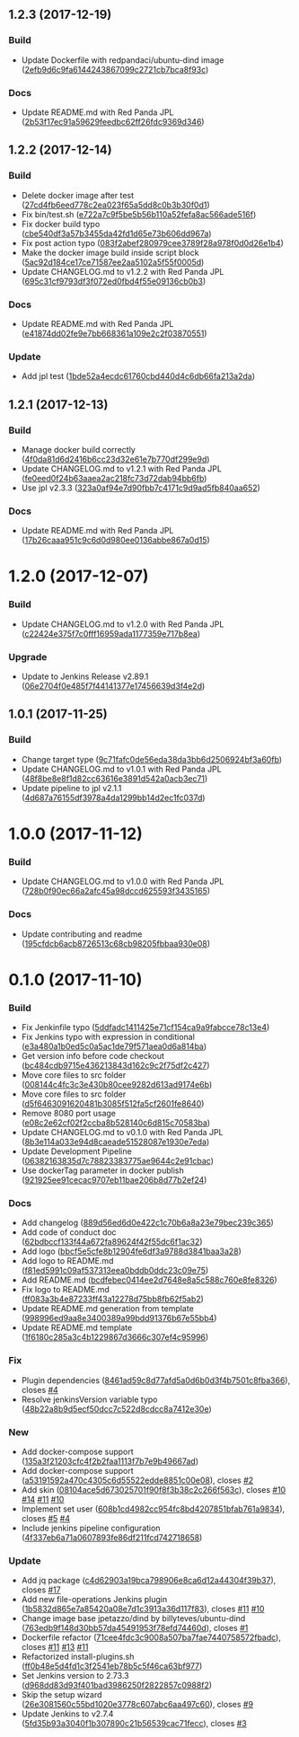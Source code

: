 <a name="1.2.3"></a>
## 1.2.3 (2017-12-19)


### Build

* Update Dockerfile with redpandaci/ubuntu-dind image ([2efb9d6c9fa6144243867099c2721cb7bca8f93c](https://github.com/red-panda-ci/jenkins-dind/commit/2efb9d6c9fa6144243867099c2721cb7bca8f93c))

### Docs

* Update README.md with Red Panda JPL ([2b53f17ec91a59629feedbc62ff26fdc9369d346](https://github.com/red-panda-ci/jenkins-dind/commit/2b53f17ec91a59629feedbc62ff26fdc9369d346))



<a name="1.2.2"></a>
## 1.2.2 (2017-12-14)


### Build

* Delete docker image after test ([27cd4fb6eed778c2ea023f65a5dd8c0b3b30f0d1](https://github.com/red-panda-ci/jenkins-dind/commit/27cd4fb6eed778c2ea023f65a5dd8c0b3b30f0d1))
* Fix bin/test.sh ([e722a7c9f5be5b56b110a52fefa8ac566ade516f](https://github.com/red-panda-ci/jenkins-dind/commit/e722a7c9f5be5b56b110a52fefa8ac566ade516f))
* Fix docker build typo ([cbe540df3a57b3455da42fd1d65e73b606dd967a](https://github.com/red-panda-ci/jenkins-dind/commit/cbe540df3a57b3455da42fd1d65e73b606dd967a))
* Fix post action typo ([083f2abef280979cee3789f28a978f0d0d26e1b4](https://github.com/red-panda-ci/jenkins-dind/commit/083f2abef280979cee3789f28a978f0d0d26e1b4))
* Make the docker image build inside script block ([5ac92d184ce17ce71587ee2aa5102a5f55f0005d](https://github.com/red-panda-ci/jenkins-dind/commit/5ac92d184ce17ce71587ee2aa5102a5f55f0005d))
* Update CHANGELOG.md to v1.2.2 with Red Panda JPL ([695c31cf9793df3f072ed0fbd4f55e09136cb0b3](https://github.com/red-panda-ci/jenkins-dind/commit/695c31cf9793df3f072ed0fbd4f55e09136cb0b3))

### Docs

* Update README.md with Red Panda JPL ([e41874dd02fe9e7bb668361a109e2c2f03870551](https://github.com/red-panda-ci/jenkins-dind/commit/e41874dd02fe9e7bb668361a109e2c2f03870551))

### Update

* Add jpl test  ([1bde52a4ecdc61760cbd440d4c6db66fa213a2da](https://github.com/red-panda-ci/jenkins-dind/commit/1bde52a4ecdc61760cbd440d4c6db66fa213a2da))



<a name="1.2.1"></a>
## 1.2.1 (2017-12-13)


### Build

* Manage docker build correctly ([4f0da81d6d2416b6cc23d32e61e7b770df299e9d](https://github.com/red-panda-ci/jenkins-dind/commit/4f0da81d6d2416b6cc23d32e61e7b770df299e9d))
* Update CHANGELOG.md to v1.2.1 with Red Panda JPL ([fe0eed0f24b63aaea2ac218fc73d72dab94bb6fb](https://github.com/red-panda-ci/jenkins-dind/commit/fe0eed0f24b63aaea2ac218fc73d72dab94bb6fb))
* Use jpl v2.3.3 ([323a0af94e7d90fbb7c4171c9d9ad5fb840aa652](https://github.com/red-panda-ci/jenkins-dind/commit/323a0af94e7d90fbb7c4171c9d9ad5fb840aa652))

### Docs

* Update README.md with Red Panda JPL ([17b26caaa951c9c6d0d980ee0136abbe867a0d15](https://github.com/red-panda-ci/jenkins-dind/commit/17b26caaa951c9c6d0d980ee0136abbe867a0d15))



<a name="1.2.0"></a>
# 1.2.0 (2017-12-07)


### Build

* Update CHANGELOG.md to v1.2.0 with Red Panda JPL ([c22424e375f7c0fff16959ada1177359e717b8ea](https://github.com/red-panda-ci/jenkins-dind/commit/c22424e375f7c0fff16959ada1177359e717b8ea))

### Upgrade

* Update to Jenkins Release v2.89.1 ([06e2704f0e485f7f44141377e17456639d3f4e2d](https://github.com/red-panda-ci/jenkins-dind/commit/06e2704f0e485f7f44141377e17456639d3f4e2d))



<a name="1.0.1"></a>
## 1.0.1 (2017-11-25)


### Build

* Change target type ([9c71fafc0de56eda38da3bb6d2506924bf3a60fb](https://github.com/red-panda-ci/jenkins-dind/commit/9c71fafc0de56eda38da3bb6d2506924bf3a60fb))
* Update CHANGELOG.md to v1.0.1 with Red Panda JPL ([48f8be8e8f1d82cc63616e3891d542a0acb3ec71](https://github.com/red-panda-ci/jenkins-dind/commit/48f8be8e8f1d82cc63616e3891d542a0acb3ec71))
* Update pipeline to jpl v2.1.1 ([4d687a76155df3978a4da1299bb14d2ec1fc037d](https://github.com/red-panda-ci/jenkins-dind/commit/4d687a76155df3978a4da1299bb14d2ec1fc037d))



<a name="1.0.0"></a>
# 1.0.0 (2017-11-12)


### Build

* Update CHANGELOG.md to v1.0.0 with Red Panda JPL ([728b0f90ec66a2afc45a98dccd625593f3435165](https://github.com/red-panda-ci/jenkins-dind/commit/728b0f90ec66a2afc45a98dccd625593f3435165))

### Docs

* Update contributing and readme ([195cfdcb6acb8726513c68cb98205fbbaa930e08](https://github.com/red-panda-ci/jenkins-dind/commit/195cfdcb6acb8726513c68cb98205fbbaa930e08))



<a name="0.1.0"></a>
# 0.1.0 (2017-11-10)


### Build

* Fix Jenkinfile typo ([5ddfadc1411425e71cf154ca9a9fabcce78c13e4](https://github.com/red-panda-ci/jenkins-dind/commit/5ddfadc1411425e71cf154ca9a9fabcce78c13e4))
* Fix Jenkins typo with expression in conditional ([e3a480a1b0ed5c0a5ac1de79f571aea0d6a814ba](https://github.com/red-panda-ci/jenkins-dind/commit/e3a480a1b0ed5c0a5ac1de79f571aea0d6a814ba))
* Get version info before code checkout ([bc484cdb9715e436213843d162c9c2f75df2c427](https://github.com/red-panda-ci/jenkins-dind/commit/bc484cdb9715e436213843d162c9c2f75df2c427))
* Move core files to src folder ([008144c4fc3c3e430b80cee9282d613ad9174e6b](https://github.com/red-panda-ci/jenkins-dind/commit/008144c4fc3c3e430b80cee9282d613ad9174e6b))
* Move core files to src folder ([d5f6463091620481b3085f512fa5cf2601fe8640](https://github.com/red-panda-ci/jenkins-dind/commit/d5f6463091620481b3085f512fa5cf2601fe8640))
* Remove 8080 port usage ([e08c2e62cf02f2ccba8b528140c6d815c70583ba](https://github.com/red-panda-ci/jenkins-dind/commit/e08c2e62cf02f2ccba8b528140c6d815c70583ba))
* Update CHANGELOG.md to v0.1.0 with Red Panda JPL ([8b3e114a033e94d8caeade51528087e1930e7eda](https://github.com/red-panda-ci/jenkins-dind/commit/8b3e114a033e94d8caeade51528087e1930e7eda))
* Update Development Pipeline ([06382163835d7c78823383775ae9644c2e91cbac](https://github.com/red-panda-ci/jenkins-dind/commit/06382163835d7c78823383775ae9644c2e91cbac))
* Use dockerTag parameter in docker publish ([921925ee91cecac9707eb11bae206b8d77b2ef24](https://github.com/red-panda-ci/jenkins-dind/commit/921925ee91cecac9707eb11bae206b8d77b2ef24))

### Docs

* Add changelog ([889d56ed6d0e422c1c70b6a8a23e79bec239c365](https://github.com/red-panda-ci/jenkins-dind/commit/889d56ed6d0e422c1c70b6a8a23e79bec239c365))
* Add code of conduct doc  ([62bdbccf133f44a672fa89624f42f55dc6f1ac32](https://github.com/red-panda-ci/jenkins-dind/commit/62bdbccf133f44a672fa89624f42f55dc6f1ac32))
* Add logo ([bbcf5e5cfe8b12904fe6df3a9788d3841baa3a28](https://github.com/red-panda-ci/jenkins-dind/commit/bbcf5e5cfe8b12904fe6df3a9788d3841baa3a28))
* Add logo to README.md ([f81ed5991c09af537313eea0bddb0ddc23c09e75](https://github.com/red-panda-ci/jenkins-dind/commit/f81ed5991c09af537313eea0bddb0ddc23c09e75))
* Add README.md ([bcdfebec0414ee2d7648e8a5c588c760e8fe8326](https://github.com/red-panda-ci/jenkins-dind/commit/bcdfebec0414ee2d7648e8a5c588c760e8fe8326))
* Fix logo to README.md ([ff083a3b4e87233ff43a12278d75bb8fb62f5ab2](https://github.com/red-panda-ci/jenkins-dind/commit/ff083a3b4e87233ff43a12278d75bb8fb62f5ab2))
* Update README.md generation from template ([998996ed9aa8e3400389a99bdd91376b67e55bb4](https://github.com/red-panda-ci/jenkins-dind/commit/998996ed9aa8e3400389a99bdd91376b67e55bb4))
* Update README.md template ([1f6180c285a3c4b1229867d3666c307ef4c95996](https://github.com/red-panda-ci/jenkins-dind/commit/1f6180c285a3c4b1229867d3666c307ef4c95996))

### Fix

* Plugin dependencies  ([8461ad59c8d77afd5a0d6b0d3f4b7501c8fba366](https://github.com/red-panda-ci/jenkins-dind/commit/8461ad59c8d77afd5a0d6b0d3f4b7501c8fba366)), closes [#4](https://github.com/madoos/node-changelog-generator/issues/4)
* Resolve jenkinsVersion variable typo ([48b22a8b9d5ecf50dcc7c522d8cdcc8a7412e30e](https://github.com/red-panda-ci/jenkins-dind/commit/48b22a8b9d5ecf50dcc7c522d8cdcc8a7412e30e))

### New

* Add docker-compose support  ([135a3f21203cfc4f2b2faa1113f7b7e9b49667ad](https://github.com/red-panda-ci/jenkins-dind/commit/135a3f21203cfc4f2b2faa1113f7b7e9b49667ad))
* Add docker-compose support  ([a53191592a470c4305c6d55522edde8851c00e08](https://github.com/red-panda-ci/jenkins-dind/commit/a53191592a470c4305c6d55522edde8851c00e08)), closes [#2](https://github.com/madoos/node-changelog-generator/issues/2)
* Add skin  ([08104ace5d673025701f90f8f3b38c2c266f563c](https://github.com/red-panda-ci/jenkins-dind/commit/08104ace5d673025701f90f8f3b38c2c266f563c)), closes [#10](https://github.com/madoos/node-changelog-generator/issues/10) [#14](https://github.com/madoos/node-changelog-generator/issues/14) [#11](https://github.com/madoos/node-changelog-generator/issues/11) [#10](https://github.com/madoos/node-changelog-generator/issues/10)
* Implement set user  ([608b1cd4982cc954fc8bd4207851bfab761a9834](https://github.com/red-panda-ci/jenkins-dind/commit/608b1cd4982cc954fc8bd4207851bfab761a9834)), closes [#5](https://github.com/madoos/node-changelog-generator/issues/5) [#4](https://github.com/madoos/node-changelog-generator/issues/4)
* Include jenkins pipeline configuration ([4f337eb6a71a0607893fe86df211fcd742718658](https://github.com/red-panda-ci/jenkins-dind/commit/4f337eb6a71a0607893fe86df211fcd742718658))

### Update

* Add jq package  ([c4d62903a19bca798906e8ca6d12a44304f39b37](https://github.com/red-panda-ci/jenkins-dind/commit/c4d62903a19bca798906e8ca6d12a44304f39b37)), closes [#17](https://github.com/madoos/node-changelog-generator/issues/17)
* Add new file-operations Jenkins plugin  ([1b5832d865e7a85420a08e7d1c3913a36d117f83](https://github.com/red-panda-ci/jenkins-dind/commit/1b5832d865e7a85420a08e7d1c3913a36d117f83)), closes [#11](https://github.com/madoos/node-changelog-generator/issues/11) [#10](https://github.com/madoos/node-changelog-generator/issues/10)
* Change image base jpetazzo/dind by billyteves/ubuntu-dind  ([763edb9f148d30bb57da45491953f78efd74460d](https://github.com/red-panda-ci/jenkins-dind/commit/763edb9f148d30bb57da45491953f78efd74460d)), closes [#1](https://github.com/madoos/node-changelog-generator/issues/1)
* Dockerfile refactor  ([71cee4fdc3c9008a507ba7fae7440758572fbadc](https://github.com/red-panda-ci/jenkins-dind/commit/71cee4fdc3c9008a507ba7fae7440758572fbadc)), closes [#11](https://github.com/madoos/node-changelog-generator/issues/11) [#13](https://github.com/madoos/node-changelog-generator/issues/13) [#11](https://github.com/madoos/node-changelog-generator/issues/11)
* Refactorized install-plugins.sh ([ff0b48e5d4fd1c3f2541eb78b5c5f46ca63bf977](https://github.com/red-panda-ci/jenkins-dind/commit/ff0b48e5d4fd1c3f2541eb78b5c5f46ca63bf977))
* Set Jenkins version to 2.73.3 ([d968dd83d93f401bad3986250f2822857c0988f2](https://github.com/red-panda-ci/jenkins-dind/commit/d968dd83d93f401bad3986250f2822857c0988f2))
* Skip the setup wizard  ([26e3081560c55bd1020e3778c607abc6aa497c60](https://github.com/red-panda-ci/jenkins-dind/commit/26e3081560c55bd1020e3778c607abc6aa497c60)), closes [#9](https://github.com/madoos/node-changelog-generator/issues/9)
* Update Jenkins to v2.7.4  ([5fd35b93a3040f1b307890c21b56539cac71fecc](https://github.com/red-panda-ci/jenkins-dind/commit/5fd35b93a3040f1b307890c21b56539cac71fecc)), closes [#3](https://github.com/madoos/node-changelog-generator/issues/3)



